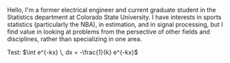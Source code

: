 Hello, I'm a former electrical engineer and current graduate student in the Statistics department at Colorado State University.  I have interests in sports statistics (particularly the NBA), in estimation, and in signal processing, but I find value in looking at problems from the persective of other fields and disciplines, rather than specializing in one area.

Test: $\int e^{-kx} \, dx = -\frac{1}{k} e^{-kx}$
